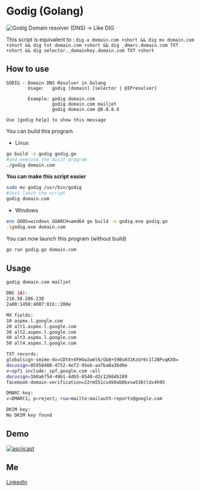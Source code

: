 # Godig (Golang)

![Godig](https://siasky.net/IAAJhHVXd-SkfrdvpshHWJCOSPiNAuTgtpynfdQpgrEEFA)
Domain resolver (DNS) -> Like DIG

This script is equivalent to :
`dig a domain.com +short && dig mx domain.com +short && dig txt domain.com +short && dig _dmarc.domain.com TXT +short && dig selector._domainkey.domain.com TXT +short`

## How to use
```
GODIG - Domain DNS Resolver in Golang
        Usage:   godig [domain] [selector | @IPresolver]

        Example: godig domain.com
                 godig domain.com mailjet
                 godig domain.com @8.8.8.8

Use [godig help] to show this message
```

You can build this program
- Linux
```bash
go build -o godig godig.go
#and execute the built program
./godig domain.com
```

**You can make this script easier**
```bash
sudo mv godig /usr/bin/godig
#Just lanch the script
godig domain.com
```

- Windows
```bash
env GOOS=windows GOARCH=amd64 go build -o godig.exe godig.go
.\godig.exe domain.com
```


You can now launch this program (without build)
```bash
go run godig.go domain.com
```

## Usage

```bash
godig domain.com mailjet

DNS (A):
216.58.206.238
2a00:1450:4007:816::200e

MX fields:
10 aspmx.l.google.com
20 alt1.aspmx.l.google.com
30 alt2.aspmx.l.google.com
40 alt3.aspmx.l.google.com
50 alt4.aspmx.l.google.com

TXT records:
globalsign-smime-dv=CDYX+XFHUw2wml6/Gb8+59BsH31KzUr6c1l2BPvqKX8=
docusign=05958488-4752-4ef2-95eb-aa7ba8a3bd0e
v=spf1 include:_spf.google.com ~all
docusign=1b0a6754-49b1-4db5-8540-d2c12664b289
facebook-domain-verification=22rm551cu4k0ab0bxsw536tlds4h95

DMARC key:
v=DMARC1; p=reject; rua=mailto:mailauth-reports@google.com

DKIM key:
No DKIM key found
```

## Demo
[![asciicast](https://asciinema.org/a/2Sc2uQqRosGsC97IbrjbFqsvE.svg)](https://asciinema.org/a/2Sc2uQqRosGsC97IbrjbFqsvE)

## Me
[LinkedIn](https://fr.linkedin.com/in/kenji-duriez-9b93bb141)
